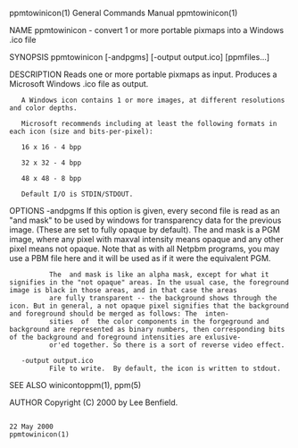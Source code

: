 ppmtowinicon(1)                                                                         General Commands Manual                                                                        ppmtowinicon(1)

NAME
       ppmtowinicon - convert 1 or more portable pixmaps into a Windows .ico file

SYNOPSIS
       ppmtowinicon [-andpgms] [-output output.ico] [ppmfiles...]

DESCRIPTION
       Reads one or more portable pixmaps as input.  Produces a Microsoft Windows .ico file as output.

       A Windows icon contains 1 or more images, at different resolutions and color depths.

       Microsoft recommends including at least the following formats in each icon (size and bits-per-pixel):

       16 x 16 - 4 bpp

       32 x 32 - 4 bpp

       48 x 48 - 8 bpp

       Default I/O is STDIN/STDOUT.

OPTIONS
       -andpgms
              If  this option is given, every second file is read as an "and mask" to be used by windows for transparency data for the previous image. (These are set to fully opaque by default). The
              and mask is a PGM image, where any pixel with maxval intensity means opaque and any other pixel means not opaque. Note that as with all Netpbm programs, you may use a PBM file here and
              it will be used as if it were the equivalent PGM.

              The  and mask is like an alpha mask, except for what it signifies in the "not opaque" areas. In the usual case, the foreground image is black in those areas, and in that case the areas
              are fully transparent -- the background shows through the icon. But in general, a not opaque pixel signifies that the background and foreground should be merged as follows: The  inten‐
              sities  of  the color components in the forgeground and background are represented as binary numbers, then corresponding bits of the background and foreground intensities are exlusive-
              or'ed together. So there is a sort of reverse video effect.

       -output output.ico
              File to write.  By default, the icon is written to stdout.

SEE ALSO
       winicontoppm(1), ppm(5)

AUTHOR
       Copyright (C) 2000 by Lee Benfield.

                                                                                              22 May 2000                                                                              ppmtowinicon(1)
